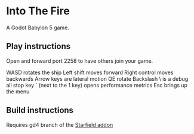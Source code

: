 # Into The Fire
A Godot Babylon 5 game.

## Play instructions
Open and forward port 2258 to have others join your game.

WASD rotates the ship
Left shift moves forward
Right control moves backwards
Arrow keys are lateral motion
QE rotate
Backslash \ is a debug all stop key
` (next to the 1 key) opens performance metrics
Esc brings up the menu

## Build instructions
Requires gd4 branch of the [Starfield addon](https://gitlab.com/croxis/starfield)
